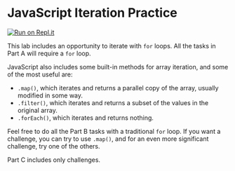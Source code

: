 # JavaScript Iteration Practice

[![Run on Repl.it](https://repl.it/badge/github/upperlinecode/js-array-map-iteration-practice-lab)](https://repl.it/github/upperlinecode/js-array-map-iteration-practice-lab)

This lab includes an opportunity to iterate with `for` loops. All the tasks in Part A will require a `for` loop.

JavaScript also includes some built-in methods for array iteration, and some of the most useful are:
* `.map()`, which iterates and returns a parallel copy of the array, usually modified in some way.
* `.filter()`, which iterates and returns a subset of the values in the original array.
* `.forEach()`, which iterates and returns nothing.

Feel free to do all the Part B tasks with a traditional `for` loop. If you want a challenge, you can try to use `.map()`, and for an even more significant challenge, try one of the others.

Part C includes only challenges. 
